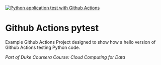 [![Python application test with Github Actions](https://github.com/motethansen/github-actions-pytest/actions/workflows/pythonapp.yml/badge.svg)](https://github.com/motethansen/github-actions-pytest/actions/workflows/pythonapp.yml)

# Github Actions pytest
Example Github Actions Project designed to show how a hello version of Github Actions testing Python code.

*Part of Duke Coursera Course:  Cloud Computing for Data*

